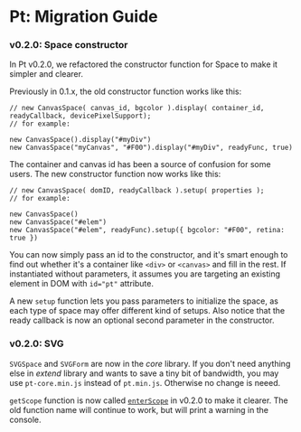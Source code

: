 # Pt: Migration Guide

### v0.2.0: Space constructor
In Pt v0.2.0, we refactored the constructor function for Space to make it simpler and clearer.

Previously in 0.1.x, the old constructor function works like this:

```language-javascript
// new CanvasSpace( canvas_id, bgcolor ).display( container_id, readyCallback, devicePixelSupport);
// for example:

new CanvasSpace().display("#myDiv")
new CanvasSpace("myCanvas", "#F00").display("#myDiv", readyFunc, true)
```

The container and canvas id has been a source of confusion for some users. The new constructor function now works like this:

```language-javascript
// new CanvasSpace( domID, readyCallback ).setup( properties );
// for example:

new CanvasSpace()
new CanvasSpace("#elem")
new CanvasSpace("#elem", readyFunc).setup({ bgcolor: "#F00", retina: true })
```

You can now simply pass an id to the constructor,
and it's smart enough to find out whether it's a container like `<div>` or `<canvas>` and fill in the rest. If instantiated without parameters, it assumes you are targeting an existing element in DOM with `id="pt"` attribute.

A new `setup` function lets you pass parameters to initialize the space, as each type of space may offer different kind of setups.
Also notice that the ready callback is now an optional second parameter in the constructor.

### v0.2.0: SVG
`SVGSpace` and `SVGForm` are now in the *core* library. If you don't need anything else in *extend* library and wants to save a tiny bit of bandwidth, you may use `pt-core.min.js` instead of `pt.min.js`.
Otherwise no change is neeed.

`getScope` function is now called [`enterScope`](http://localhost:2016/docs/#func-SVGForm-enterScope) in v0.2.0 to make it clearer.
The old function name will continue to work, but will print a warning in the console.
